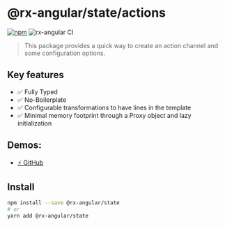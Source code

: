 # @rx-angular/state/actions

[![npm](https://img.shields.io/npm/v/%40rx-angular%2Fstate.svg)](https://www.npmjs.com/package/%40rx-angular%2Fstate)
![rx-angular CI](https://github.com/rx-angular/rx-angular/workflows/rx-angular%20CI/badge.svg?branch=master)

> This package provides a quick way to create an action channel and some configuration options.

## Key features

- ✅ Fully Typed
- ✅ No-Boilerplate
- ✅ Configurable transformations to have lines in the template
- ✅ Minimal memory footprint through a Proxy object and lazy initialization

## Demos:

- [⚡ GitHub](https://github.com/BioPhoton/rx-angular-state-actions)

## Install

```bash
npm install --save @rx-angular/state
# or
yarn add @rx-angular/state
```
